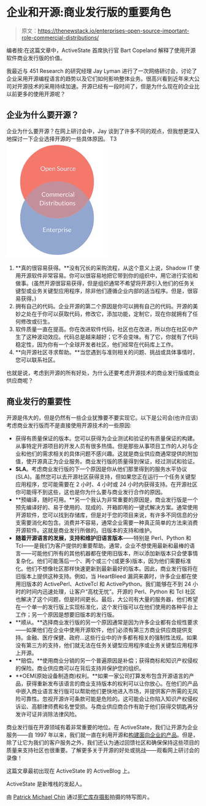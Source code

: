 # 企业和开源:商业发行版的重要角色

> 原文：<https://thenewstack.io/enterprises-open-source-important-role-commercial-distributions/>

编者按:在这篇文章中，ActiveState 首席执行官 Bart Copeland 解释了使用开源软件商业发行版的价值。

我最近与 451 Research 的研究经理 Jay Lyman 进行了一次网络研讨会，讨论了企业采用开源编程语言的趋势以及它们如何影响整体业务。很高兴看到近年来大公司对开源技术的采用持续加速。开源已经有一段时间了，但是为什么现在的企业比以前更多的使用开源呢？

## 企业为什么要开源？

企业为什么要开源？在网上研讨会中，Jay 谈到了许多不同的观点，但我想更深入地探讨一下企业选择开源的一些具体原因。
T3![open-source-enterprise-commercial-distributions](img/b66c3d284ec0b1ed529f7ebe9bb9b6a6.png)

1.  **真的很容易获得。**没有冗长的采购流程，从这个意义上说，Shadow IT 使用开源软件非常容易。你可以很容易地把它带到你的组织中，用它进行实验和做事。(虽然开源很容易获得，但是组织通常不希望将开源引入他们的任务关键型或业务关键型应用程序，除非他们遵循企业内部的适当程序。但是，很容易获得。)
2.  拥有自己的代码。企业开源的第二个原因是你可以拥有自己的代码。开源的美妙之处在于你可以获取代码，修改它，添加功能，定制它，现在你就拥有了任何修改或衍生。
3.  软件质量一直在提高。你在改进软件代码，社区也在改进，所以你在社区中产生了这种波动效应。代码总是越来越好；它不会变味。有了它，你就有了代码稳定性，因为你有一个全球开发者社区，他们经常在代码库上工作。
4.  **向开源社区寻求帮助。**当您遇到与准则相关的问题、挑战或具体事情时，您可以联系社区。

也就是说，考虑到开源的所有好处，为什么还要考虑开源技术的商业发行版或商业供应商呢？

## 商业发行的重要性

开源是伟大的，但是仍然有一些企业犹豫要不要实现它。以下是公司会(也许应该)考虑商业发行版而不是直接使用开源技术的一些原因:

*   获得有质量保证的版本。您可以获得为企业测试和验证的有质量保证的构建。从事特定开源项目的开发人员有很多热情。但是那些从事项目工作的人对与企业和他们的需求相关的具体问题不感兴趣。这就是商业供应商通常提供的附加值，使开源真正为企业服务。商业发行版的质量得到保证，经过测试和验证。
*   **SLA**。考虑商业发行版的下一个原因是你从他们那里得到的服务水平协议(SLA)。虽然您可以去开源社区获得支持，但如果您正在运行一个任务关键型应用程序，您可能需要在 2 小时、4 小时或 24 小时内获得支持。在开源社区你可能得不到这些，这也是你为什么要与商业发行合作的原因。
*   **预编译，随时可用。**另一个我认为非常重要的原因是，商业发行版是一个预先编译好的、易于使用的、现成的、开箱即用的一键式解决方案。通常使用开源软件，您可以找到存储库，但是对于您的项目来说，有许多不同信息的分支需要消化和包含。消费并不容易，通常企业需要一种真正简单的方法来消费开源软件。这就是商业发行所做的。旧版本的支持和维护。
*   **随着开源语言的发展，支持和维护旧语言版本**——特别是 Perl、Python 和 Tcl——是我们为客户提供的重要帮助。通常，企业不想使用最新和最棒的语言——可能他们所有的其他机器都在使用旧版本，所以添加新版本只会使事情复杂化。他们可能落后一个、两个或三个(或更多)版本，因为他们需要标准化。他们不想像社区那样快速更新到最新最好的版本。因此，商业发行版将在旧版本上提供这种支持。例如，当 HeartBleed 漏洞来袭时，许多企业都在使用旧版本的 ActivePerl、ActiveTcl 和 ActivePython。我们能够在不到 24 小时的时间内迅速处理，让客户“高枕无忧”。开源的 Perl、Python 和 Tcl 社区也解决了这个问题，但是时间更长。最后，大公司有大量的服务器，他们希望在一个单一的发行版上实现标准化，这个发行版可以在他们使用的各种平台上工作；另一个原因是想要旧版本的发行版。
*   **顺从。**选择商业发行版的另一个原因通常是因为许多企业都有合规性要求——如果他们在企业中使用开源软件，他们必须有第三方商业供应商提供支持。金融、医疗保健、政府…这些行业中的许多都有相关的强制性法规。如果没有第三方的支持，他们就无法在任务关键型应用程序或业务关键型应用程序上开源。
*   **赔偿。**使用商业分销的另一个普遍原因是补偿；获得商标和知识产权侵权的保险。商业供应商可以在背后支持并保护您的组织。
*   **OEM(原始设备制造商)权利。**如果一家公司打算发布包含开源语言的产品，获得重新发布该语言的商业支持版本的权利可以让你放心。在他们的产品中嵌入商业语言发行版可以帮助他们更快地进入市场，并提供客户所需的无风险可靠性。忽视开源许可条款可能是危险的。这可能会让你陷入知识产权侵权诉讼、高额律师费和名誉受损。与商业供应商合作有助于他们获得交钥匙再分发许可证并消除法律风险。

商业发行版在开源领域有着非常重要的地位。在 ActiveState，我们让开源为企业服务——自 1997 年以来，我们就一直在利用开源和[构建面向企业的产品](http://www.activestate.com/dynamic-languages)。但是，除了让它为我们的客户服务之外，我们还认为通过回馈社区和确保保持这些项目的质量来支持社区也很重要。了解更多关于开源的好处或挑战——观看网上研讨会的录像！

这篇文章最初出现在 ActiveState 的 ActiveBlog 上。

ActiveState 是新堆栈的发起人。

由 [Patrick Michael Chin](https://www.instagram.com/iampatrickchin/) 通过[死亡库存摄影](http://deathtothestockphoto.com/)拍摄的特写图片。

<svg xmlns:xlink="http://www.w3.org/1999/xlink" viewBox="0 0 68 31" version="1.1"><title>Group</title> <desc>Created with Sketch.</desc></svg>